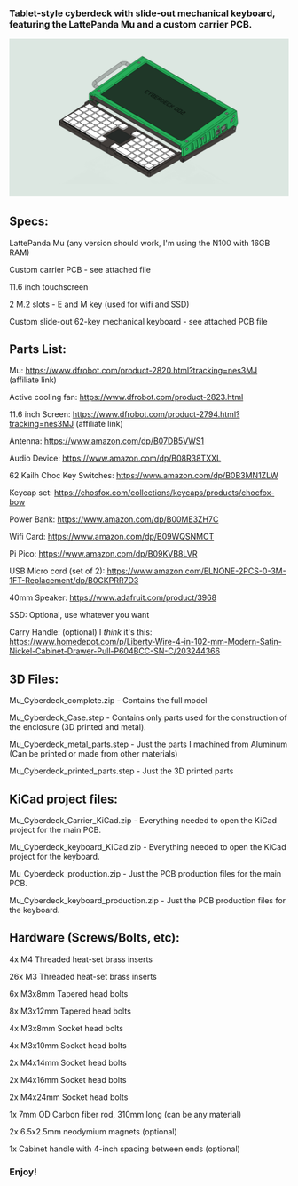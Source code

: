 ### Tablet-style cyberdeck with slide-out mechanical keyboard, featuring the LattePanda Mu and a custom carrier PCB.

![Diagram](/images/cell-shaded-cyberdeck-1440.png)

## Specs:

LattePanda Mu (any version should work, I'm using the N100 with 16GB RAM)

Custom carrier PCB - see attached file

11.6 inch touchscreen

2 M.2 slots - E and M key (used for wifi and SSD)

Custom slide-out 62-key mechanical keyboard - see attached PCB file

## Parts List:

Mu: https://www.dfrobot.com/product-2820.html?tracking=nes3MJ (affiliate link)

Active cooling fan: https://www.dfrobot.com/product-2823.html

11.6 inch Screen: https://www.dfrobot.com/product-2794.html?tracking=nes3MJ (affiliate link)

Antenna: https://www.amazon.com/dp/B07DB5VWS1

Audio Device: https://www.amazon.com/dp/B08R38TXXL

62 Kailh Choc Key Switches: https://www.amazon.com/dp/B0B3MN1ZLW

Keycap set: https://chosfox.com/collections/keycaps/products/chocfox-bow

Power Bank: https://www.amazon.com/dp/B00ME3ZH7C

Wifi Card: https://www.amazon.com/dp/B09WQSNMCT

Pi Pico: https://www.amazon.com/dp/B09KVB8LVR

USB Micro cord (set of 2): https://www.amazon.com/ELNONE-2PCS-0-3M-1FT-Replacement/dp/B0CKPRR7D3

40mm Speaker: https://www.adafruit.com/product/3968

SSD: Optional, use whatever you want

Carry Handle: (optional) I *think* it's this: https://www.homedepot.com/p/Liberty-Wire-4-in-102-mm-Modern-Satin-Nickel-Cabinet-Drawer-Pull-P604BCC-SN-C/203244366

## 3D Files:

Mu_Cyberdeck_complete.zip - Contains the full model

Mu_Cyberdeck_Case.step - Contains only parts used for the construction of the enclosure (3D printed and metal).

Mu_Cyberdeck_metal_parts.step - Just the parts I machined from Aluminum (Can be printed or made from other materials)

Mu_Cyberdeck_printed_parts.step - Just the 3D printed parts

## KiCad project files:

Mu_Cyberdeck_Carrier_KiCad.zip - Everything needed to open the KiCad project for the main PCB.

Mu_Cyberdeck_keyboard_KiCad.zip - Everything needed to open the KiCad project for the keyboard.

Mu_Cyberdeck_production.zip - Just the PCB production files for the main PCB.

Mu_Cyberdeck_keyboard_production.zip - Just the PCB production files for the keyboard.

## Hardware (Screws/Bolts, etc):

4x M4 Threaded heat-set brass inserts

26x M3 Threaded heat-set brass inserts

6x M3x8mm Tapered head bolts

8x M3x12mm Tapered head bolts

4x M3x8mm Socket head bolts

4x M3x10mm Socket head bolts

2x M4x14mm Socket head bolts

2x M4x16mm Socket head bolts

2x M4x24mm Socket head bolts

1x 7mm OD Carbon fiber rod, 310mm long (can be any material)

2x 6.5x2.5mm neodymium magnets (optional)

1x Cabinet handle with 4-inch spacing between ends (optional)

### Enjoy!
